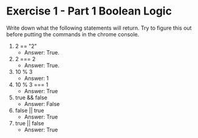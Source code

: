 # Exercise 1 - Part 1 Boolean Logic

Write down what the following statements will return. Try to figure this out before putting the commands in the chrome console.

1. 2 == "2"
   * Answer: True.
2. 2 === 2
    * Answer: True.
3. 10 % 3
   * Answer: 1
4. 10 % 3 === 1
   * Answer: True
5. true && false
   * Answer: False
6. false || true
   * Answer: True
7. true || false
   * Answer: True
